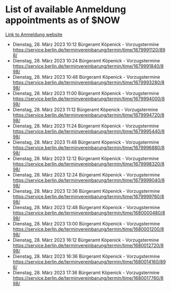 # List of available Anmeldung appointments as of $NOW
[Link to Anmeldung website](https://service.berlin.de/terminvereinbarung/termin/tag.php?termin=1&anliegen[]=120686&dienstleisterlist=122210,122217,327316,122219,327312,122227,327314,122231,327346,122243,327348,122254,122252,329742,122260,329745,122262,329748,122271,327278,122273,327274,122277,327276,330436,122280,327294,122282,327290,122284,327292,122291,327270,122285,327266,122286,327264,122296,327268,150230,329760,122297,327286,122294,327284,122312,329763,122314,329775,122304,327330,122311,327334,122309,327332,317869,122281,327352,122279,329772,122283,122276,327324,122274,327326,122267,329766,122246,327318,122251,327320,122257,327322,122208,327298,122226,327300&herkunft=http%3A%2F%2Fservice.berlin.de%2Fdienstleistung%2F120686%2F)
- Dienstag, 28. März 2023 10:12 Bürgeramt Köpenick - Vorzugstermine https://service.berlin.de/terminvereinbarung/termin/time/1679991120/898/
- Dienstag, 28. März 2023 10:24 Bürgeramt Köpenick - Vorzugstermine https://service.berlin.de/terminvereinbarung/termin/time/1679991840/898/
- Dienstag, 28. März 2023 10:48 Bürgeramt Köpenick - Vorzugstermine https://service.berlin.de/terminvereinbarung/termin/time/1679993280/898/
- Dienstag, 28. März 2023 11:00 Bürgeramt Köpenick - Vorzugstermine https://service.berlin.de/terminvereinbarung/termin/time/1679994000/898/
- Dienstag, 28. März 2023 11:12 Bürgeramt Köpenick - Vorzugstermine https://service.berlin.de/terminvereinbarung/termin/time/1679994720/898/
- Dienstag, 28. März 2023 11:24 Bürgeramt Köpenick - Vorzugstermine https://service.berlin.de/terminvereinbarung/termin/time/1679995440/898/
- Dienstag, 28. März 2023 11:48 Bürgeramt Köpenick - Vorzugstermine https://service.berlin.de/terminvereinbarung/termin/time/1679996880/898/
- Dienstag, 28. März 2023 12:12 Bürgeramt Köpenick - Vorzugstermine https://service.berlin.de/terminvereinbarung/termin/time/1679998320/898/
- Dienstag, 28. März 2023 12:24 Bürgeramt Köpenick - Vorzugstermine https://service.berlin.de/terminvereinbarung/termin/time/1679999040/898/
- Dienstag, 28. März 2023 12:36 Bürgeramt Köpenick - Vorzugstermine https://service.berlin.de/terminvereinbarung/termin/time/1679999760/898/
- Dienstag, 28. März 2023 12:48 Bürgeramt Köpenick - Vorzugstermine https://service.berlin.de/terminvereinbarung/termin/time/1680000480/898/
- Dienstag, 28. März 2023 13:00 Bürgeramt Köpenick - Vorzugstermine https://service.berlin.de/terminvereinbarung/termin/time/1680001200/898/
- Dienstag, 28. März 2023 16:12 Bürgeramt Köpenick - Vorzugstermine https://service.berlin.de/terminvereinbarung/termin/time/1680012720/898/
- Dienstag, 28. März 2023 16:36 Bürgeramt Köpenick - Vorzugstermine https://service.berlin.de/terminvereinbarung/termin/time/1680014160/898/
- Dienstag, 28. März 2023 17:36 Bürgeramt Köpenick - Vorzugstermine https://service.berlin.de/terminvereinbarung/termin/time/1680017760/898/
